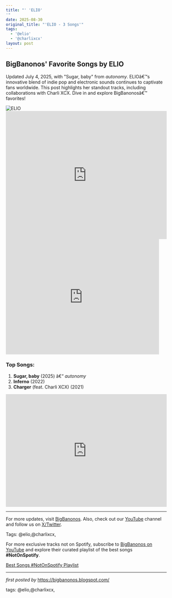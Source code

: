 ```yaml
---
title: "' 'ELIO'
'"
date: 2025-08-30
original_title: "'ELIO - 3 Songs'"
tags:
  - '@elio'
  - '@charlixcx'
layout: post
---
```

<h2 >BigBanonos' Favorite Songs by ELIO</h2> <!-- Introductory Text -->
<p >Updated July 4, 2025, with "Sugar, baby" from <em>autonomy</em>. ELIOâ€™s innovative blend of indie pop and electronic sounds continues to captivate fans worldwide. This post highlights her standout tracks, including collaborations with Charli XCX. Dive in and explore BigBanonosâ€™ favorites!</p> <!-- Featured Image -->
<div > <img src="https://i.scdn.co/image/ab6761610000e5eb8200a57c5442005e17aad694" alt="ELIO">
</div> <!-- Latest YouTube Embed -->
<div > <iframe width="100%" height="400" src="https://www.youtube.com/embed/60nmtB5p9JM" title="ELIO - Sugar, baby (Official Video)" frameborder="0" allow="accelerometer; autoplay; clipboard-write; encrypted-media; gyroscope; picture-in-picture; web-share" allowfullscreen></iframe>
</div> <!-- Previous YouTube Video Embed -->
<div > <iframe frameborder="0" height="360" src="https://youtube.com/embed/Jv1isVWZKjI" width="480"></iframe>
</div> <!-- Song List -->
<h3 >Top Songs:</h3>
<ol > <li><strong>Sugar, baby</strong> (2025) â€“ <em>autonomy</em></li> <li><strong>Inferno</strong> (2022)</li> <li><strong>Charger</strong> (feat. Charli XCX) (2021)</li>
</ol> <!-- Spotify Playlist Embed -->
<div > <iframe allow="autoplay; clipboard-write; encrypted-media; fullscreen; picture-in-picture" allowfullscreen="" frameborder="0" height="352" loading="lazy" src="https://open.spotify.com/embed/playlist/1rQMqLpkDMH5JEmrLouqzH?utm_source=generator" width="100%"></iframe>
</div> <!-- Footer Links -->
<hr />
<p >For more updates, visit <a href="https://bigbanonos.blogspot.com/" target="_blank">BigBanonos</a>. Also, check out our <a href="https://www.youtube.com/@BigBanonos" target="_blank">YouTube</a> channel and follow us on <a href="https://x.com/bigbanonos" target="_blank">X/Twitter</a>.</p> <!-- Tags -->
<p >Tags: @elio,@charlixcx,</p>


<!--Subscribe and Playlist Links-->
<div>
    <p>For more exclusive tracks not on Spotify, subscribe to <a href="https://www.youtube.com/@BigBanonos" target="_blank">BigBanonos on YouTube</a> and explore their curated playlist of the best songs <strong>#NotOnSpotify</strong>.</p>
    <p><a href="https://www.youtube.com/playlist?list=PLtuNtuTatqI0kFahUCbtbfenC_ET5O_tr" target="_blank">Best Songs #NotOnSpotify Playlist<br /></a></p></div>

<hr />

<p><em>first posted by</em> <a href="https://bigbanonos.blogspot.com/" rel="noopener" target="_new">https://bigbanonos.blogspot.com/</a></p>

<p>tags: @elio,@charlixcx,</p>
